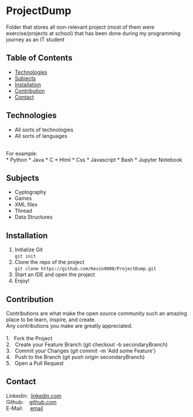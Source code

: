 # ProjectDump
Folder that stores all non-relevant project (most of them were exercise/projects at school) that has been done during my programming journey as an IT student

## Table of Contents
* [Technologies](#technologies)  <br />
* [Subjects](#subjects)  
* [Installation](#installation)  
* [Contribution](#contribution)  
* [Contact](#contact)             

## Technologies
* All sorts of technologies
* All sorts of languages
<br />
For example: <br />
* Python
* Java
* C
* Html
* Css
* Javascript
* Bash
* Jupyter Notebook

## Subjects
* Cyptography
* Games
* XML files
* Thread
* Data Structures

## Installation
1. Initialize Git <br />
`git init`
2. Clone the repo of the project <br />
`git clone https://github.com/Kevin9000/ProjectDump.git`
3. Start an IDE and open the project <br />
4. Enjoy! 

## Contribution
Contributions are what make the open source community such an amazing place to be learn, inspire, and create. <br /> Any contributions you make are greatly appreciated. <br /><br />
1.&nbsp;&nbsp; Fork the Project <br />
2.&nbsp;&nbsp; Create your Feature Branch (git checkout -b secondaryBranch) <br />
3.&nbsp;&nbsp; Commit your Changes (git commit -m 'Add some Feature') <br />
4.&nbsp;&nbsp; Push to the Branch (git push origin secondaryBranch) <br />
5.&nbsp;&nbsp; Open a Pull Request <br />

## Contact
Linkedin:&nbsp;&nbsp;[linkedin.com](http://linkedin.com/in/kevin-wang-83ab931b1) <br />
Github:&nbsp;&nbsp;&nbsp;&nbsp;[github.com](http://github.com/Kevin9000) <br />
E-Mail:&nbsp;&nbsp;&nbsp;&nbsp;&nbsp;[email](mailto:kevinwang9000@gmail.com) <br />
